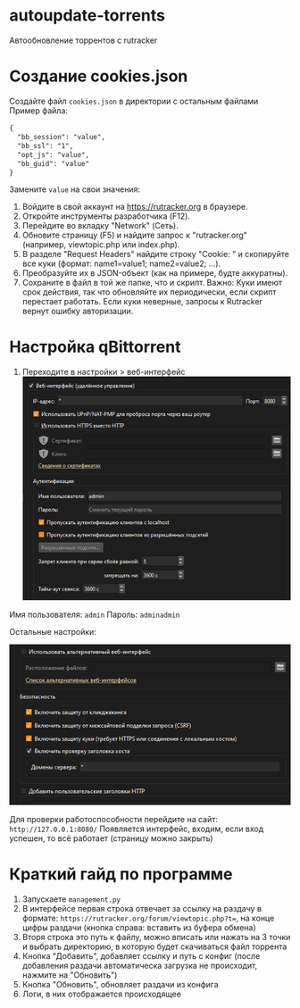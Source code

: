 # autoupdate-torrents
Автообновление торрентов с rutracker



# Создание cookies.json
Создайте файл ```cookies.json``` в директории с остальным файлами
Пример файла:
```
{
  "bb_session": "value",
  "bb_ssl": "1",
  "opt_js": "value",
  "bb_guid": "value"
}
```
Замените ```value``` на свои значения:
1. Войдите в свой аккаунт на https://rutracker.org в браузере.
2. Откройте инструменты разработчика (F12).
3. Перейдите во вкладку "Network" (Сеть).
4. Обновите страницу (F5) и найдите запрос к "rutracker.org" (например, viewtopic.php или index.php).
5. В разделе "Request Headers" найдите строку "Cookie: " и скопируйте все куки (формат: name1=value1; name2=value2; ...).
6. Преобразуйте их в JSON-объект (как на примере, будте аккуратны).
7. Сохраните в файл в той же папке, что и скрипт.
Важно: Куки имеют срок действия, так что обновляйте их периодически, если скрипт перестает работать.
Если куки неверные, запросы к Rutracker вернут ошибку авторизации.

# Настройка qBittorrent
1. Переходите в настройки > веб-интерфейс
 ![Альтернативный текст](images/screenshot_1.png)

Имя пользователя: ```admin```
Пароль: ```adminadmin```

Остальные настройки:

![Альтернативный текст](images/screenshot_2.png)

Для проверки работоспособности перейдите на сайт: ```http://127.0.0.1:8080/``` Появляется интерфейс, входим, если вход успешен, то всё работает (страницу можно закрыть)

# Краткий гайд по программе
1. Запускаете ```management.py```
2. В интерфейсе первая строка отвечает за ссылку на раздачу в формате: ```https://rutracker.org/forum/viewtopic.php?t=```, на конце цифры раздачи (кнопка справа: вставить из буфера обмена)
3. Вторя строка это путь к файлу, можно вписать или нажать на 3 точки и выбрать директорию, в которую будет скачиваться файл торрента
4. Кнопка "Добавить", добавляет ссылку и путь с конфиг (после добавления раздачи автоматическа загрузка не происходит, нажмите на "Обновить")
5. Кнопка "Обновить", обновляет раздачи из конфига
6. Логи, в них отображается происходящее




